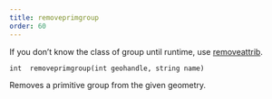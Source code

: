 ```yaml
---
title: removeprimgroup
order: 60
---
```

If you don’t know the class of group until runtime, use [removeattrib](../geometry/removeattrib "Removes an attribute or group from the geometry.").

`int  removeprimgroup(int geohandle, string name)`

Removes a primitive group from the given geometry.
